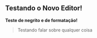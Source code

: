 ## Testando o Novo Editor!

**Teste de negrito e de formatação!**

> Testando falar sobre qualquer coisa